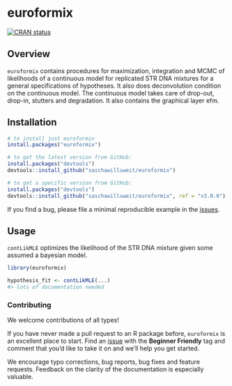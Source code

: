 # euroformix

[![CRAN
status](https://www.r-pkg.org/badges/version/euroformix)](https://cran.r-project.org/package=euroformix)

## Overview

`euroformix` contains procedures for maximization, integration and MCMC of likelihoods of a continuous model for replicated STR DNA mixtures for a general specifications of hypotheses. It also does deconvolution condition on the continuous model. The continuous model takes care of drop-out, drop-in, stutters and degradation. It also contains the graphical layer efm.

## Installation

``` r
# to install just euroformix
install.packages("euroformix")

# to get the latest version from GitHub:
install.packages("devtools")
devtools::install_github("saschawilluweit/euroformix")

# to get a specific version from GitHub:
install.packages("devtools")
devtools::install_github("saschawilluweit/euroformix", ref = "v3.0.0")
```

If you find a bug, please file a minimal reproducible example in the
[issues](https://github.com/saschawilluweit/euroformix/issues).

## Usage

`contLikMLE` optimizes the likelihood of the STR DNA mixture given some assumed a bayesian model.

``` r
library(euroformix)

hypothesis_fit <- contLikMLE(...)
#> lots of documentation needed
```

### Contributing

We welcome contributions of all types\!

If you have never made a pull request to an R package before, `euroformix` is
an excellent place to start. Find an
[issue](https://github.com/saschawilluweit/euroformix/issues/) with the **Beginner
Friendly** tag and comment that you’d like to take it on and we’ll help
you get started.

We encourage typo corrections, bug reports, bug fixes and feature
requests. Feedback on the clarity of the documentation is especially
valuable.
